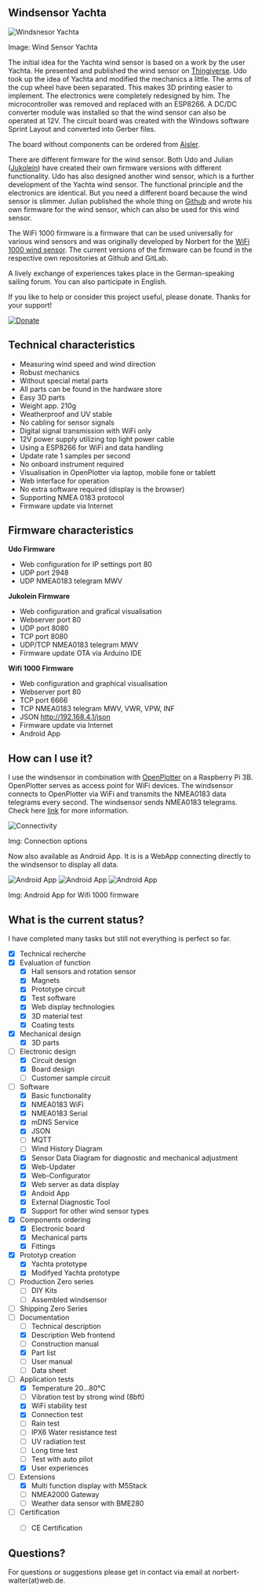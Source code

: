 ## Windsensor Yachta

![Windsnesor Yachta](Pictures/Yachta_Windsensor.jpg)

Image: Wind Sensor Yachta

The initial idea for the Yachta wind sensor is based on a work by the user Yachta. He presented and published the wind sensor on [Thingiverse](https://www.thingiverse.com/thing:2261719). Udo took up the idea of ​​Yachta and modified the mechanics a little. The arms of the cup wheel have been separated. This makes 3D printing easier to implement. The electronics were completely redesigned by him. The microcontroller was removed and replaced with an ESP8266. A DC/DC converter module was installed so that the wind sensor can also be operated at 12V. The circuit board was created with the Windows software Sprint Layout and converted into Gerber files.

The board without components can be ordered from [Aisler](https://aisler.net/p/GIPYPYTC).

There are different firmware for the wind sensor. Both Udo and Julian ([Jukolein](https://github.com/jukolein/NMEA0183-Windsensor)) have created their own firmware versions with different functionality. Udo has also designed another wind sensor, which is a further development of the Yachta wind sensor. The functional principle and the electronics are identical. But you need a different board because the wind sensor is slimmer. Julian published the whole thing on [Github](https://github.com/jukolein/NMEA0183-Windsensor) and wrote his own firmware for the wind sensor, which can also be used for this wind sensor. 

The WiFi 1000 firmware is a firmware that can be used universally for various wind sensors and was originally developed by Norbert for the [WiFi 1000 wind sensor](https://gitlab.com/norbertwalter67/Windsensor_WiFi_1000). The current versions of the firmware can be found in the respective own repositories at Github and GitLab.

A lively exchange of experiences takes place in the German-speaking sailing forum. You can also participate in English.

If you like to help or consider this project useful, please donate. Thanks for your support!

[![Donate](Pictures/Donate.gif)](https://www.paypal.com/cgi-bin/webscr?cmd=_s-xclick&hosted_button_id=5QZJZBM252F2L)

## Technical characteristics

* Measuring wind speed and wind direction
* Robust mechanics
* Without special metal parts
* All parts can be found in the hardware store
* Easy 3D parts
* Weight app. 210g
* Weatherproof and UV stable
* No cabling for sensor signals
* Digital signal transmission with WiFi only
* 12V power supply utilizing top light power cable
* Using a ESP8266 for WiFi and data handling
* Update rate 1 samples per second
* No onboard instrument required
* Visualisation in OpenPlotter via laptop, mobile fone or tablett
* Web interface for operation
* No extra software required (display is the browser)
* Supporting  NMEA 0183 protocol
* Firmware update via Internet

## Firmware characteristics

**Udo Firmware**
* Web configuration for IP settings port 80
* UDP port 2948
* UDP NMEA0183 telegram MWV

**Jukolein Firmware**
* Web configuration and grafical visualisation
* Webserver port 80
* UDP port 8080
* TCP port 8080
* UDP/TCP NMEA0183 telegram MWV
* Firmware update OTA via Arduino IDE

**Wifi 1000 Firmware**
* Web configuration and graphical visualisation
* Webserver port 80
* TCP port 6666
* TCP NMEA0183 telegram MWV, VWR, VPW, INF
* JSON http://192.168.4.1/json
* Firmware update via Internet
* Android App

## How can I use it?

I use the windsensor in combination with [OpenPlotter](http://www.sailoog.com/openplotter) on a Raspberry Pi 3B. OpenPlotter serves as access point for WiFi devices. The windsensor connects to OpenPlotter via WiFi and transmits the NMEA0183 data telegrams every second. The windsensor sends NMEA0183 telegrams. Check here [link](http://www.nmea.de/nmea0183datensaetze.html) for more information. 

![Connectivity](Pictures/Windsensor_Raspi_Handy_Laptop_M5Stack.png)

Img: Connection options

Now also available as Android App. It is is a WebApp connecting directly to the windsensor to display all data.

![Android App](Pictures/AppStart.png)
![Android App](Pictures/AppInstrument1.png)
![Android App](Pictures/AppInstrument2.png)

Img: Android App for Wifi 1000 firmware

## What is the current status?

I have completed many tasks but still not everything is perfect so far.

- [x] Technical recherche
- [x] Evaluation of function
    - [x] Hall sensors and rotation sensor
    - [x] Magnets
    - [x] Prototype circuit
    - [x] Test software
    - [x] Web display technologies
    - [x] 3D material test
    - [x] Coating tests
- [x] Mechanical design
    - [x] 3D parts
- [ ] Electronic design
    - [x] Circuit design
    - [x] Board design
    - [ ] Customer sample circuit
- [ ] Software
    - [x] Basic functionality
    - [x] NMEA0183 WiFi
    - [x] NMEA0183 Serial
    - [x] mDNS Service
    - [x] JSON
    - [ ] MQTT
    - [ ] Wind History Diagram
    - [x] Sensor Data Diagram for diagnostic and mechanical adjustment
    - [x] Web-Updater
    - [x] Web-Configurator
    - [x] Web server as data display
    - [x] Andoid App
    - [x] External Diagnostic Tool
	- [x] Support for other wind sensor types
- [x] Components ordering
    - [x] Electronic board
    - [x] Mechanical parts
    - [x] Fittings
- [x] Prototyp creation
    - [x] Yachta prototype
    - [x] Modifyed Yachta prototype
- [ ] Production Zero series
    - [ ] DIY Kits
    - [ ] Assembled windsensor
- [ ] Shipping Zero Series
- [ ] Documentation
    - [ ] Technical description
	- [x] Description Web frontend
    - [ ] Construction manual
    - [x] Part list
    - [ ] User manual
    - [ ] Data sheet
- [ ] Application tests
    - [x] Temperature 20...80°C
    - [ ] Vibration test by strong wind (8bft)
    - [x] WiFi stability test
    - [x] Connection test
    - [ ] Rain test
    - [ ] IPX6 Water resistance test
    - [ ] UV radiation test
    - [ ] Long time test
    - [ ] Test with auto pilot
    - [x] User experiences
- [ ] Extensions
    - [x] Multi function display with M5Stack
    - [ ] NMEA2000 Gateway
    - [ ] Weather data sensor with BME280
- [ ] Certification
    - [ ] CE Certification


## Questions?

For questions or suggestions please get in contact via email at norbert-walter(at)web.de.

